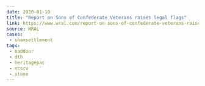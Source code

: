 ```yaml
---
date: 2020-01-10
title: "Report on Sons of Confederate Veterans raises legal flags"
link: https://www.wral.com/report-on-sons-of-confederate-veterans-raises-legal-flags/18878939/
source: WRAL
cases:
 - shamsettlement
tags:
 - baddour
 - dth
 - heritagepac
 - ncscv
 - stone
---
```

